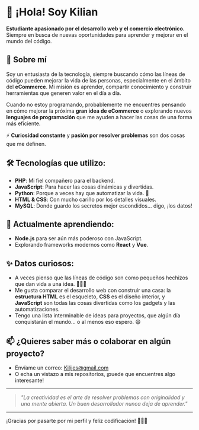 # 👋 ¡Hola! Soy Kilian

**Estudiante apasionado por el desarrollo web y el comercio electrónico.**  
Siempre en busca de nuevas oportunidades para aprender y mejorar en el mundo del código.

## 🚀 Sobre mí
Soy un entusiasta de la tecnología, siempre buscando cómo las líneas de código pueden mejorar la vida de las personas, especialmente en el ámbito del **eCommerce**. Mi misión es aprender, compartir conocimiento y construir herramientas que generen valor en el día a día.

Cuando no estoy programando, probablemente me encuentres pensando en cómo mejorar la próxima **gran idea de eCommerce** o explorando nuevos **lenguajes de programación** que me ayuden a hacer las cosas de una forma más eficiente.

⚡ **Curiosidad constante** y **pasión por resolver problemas** son dos cosas que me definen. 

## 🛠️ Tecnologías que utilizo:
- **PHP**: Mi fiel compañero para el backend.
- **JavaScript**: Para hacer las cosas dinámicas y divertidas.
- **Python**: Porque a veces hay que automatizar la vida. 🐍
- **HTML & CSS**: Con mucho cariño por los detalles visuales.
- **MySQL**: Donde guardo los secretos mejor escondidos... digo, ¡los datos!

## 🌱 Actualmente aprendiendo:
- **Node.js** para ser aún más poderoso con JavaScript.
- Explorando frameworks modernos como **React** y **Vue**.
  
## ✨ Datos curiosos:
- A veces pienso que las líneas de código son como pequeños hechizos que dan vida a una idea. 🧙‍♂️✨
- Me gusta comparar el desarrollo web con construir una casa: la **estructura HTML** es el esqueleto, **CSS** es el diseño interior, y **JavaScript** son todas las cosas divertidas como los gadgets y las automatizaciones.
- Tengo una lista interminable de ideas para proyectos, que algún día conquistarán el mundo... o al menos eso espero. 😄

## 📫 ¿Quieres saber más o colaborar en algún proyecto?
- Envíame un correo: [Kilijes@gmail.com](mailto:Kilijes@gmail.com)
- O echa un vistazo a mis repositorios, ¡puede que encuentres algo interesante!

---

> *"La creatividad es el arte de resolver problemas con originalidad y una mente abierta. Un buen desarrollador nunca deja de aprender."*

---

¡Gracias por pasarte por mi perfil y feliz codificación! 🚀👨‍💻
